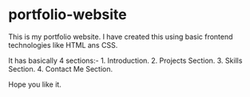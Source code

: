 # portfolio-website
This is my portfolio website.
I have created this using basic frontend technologies like HTML ans CSS.

It has basically 4 sections:-
                     1. Introduction.
                     2. Projects Section.
                     3. Skills Section.
                     4. Contact Me Section.

Hope you like it.                     
